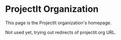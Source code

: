 # ProjectIt Organization

This page is the ProjectIt organization's homepage.

Not used yet, trying out redirects of projectit.org URL.
